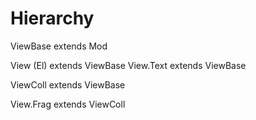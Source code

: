 # Hierarchy

ViewBase extends Mod

View (El) extends ViewBase
View.Text extends ViewBase

ViewColl extends ViewBase

View.Frag extends ViewColl